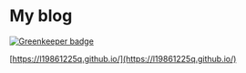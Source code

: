 # My blog

[![Greenkeeper badge](https://badges.greenkeeper.io/l19861225q/blog.svg?token=43031fe6a896ec32ac02c926212d38ffc5df4b0aba2a682879223d99beeac7aa&ts=1493005299934)](https://greenkeeper.io/)

[https://l19861225q.github.io/](https://l19861225q.github.io/)
